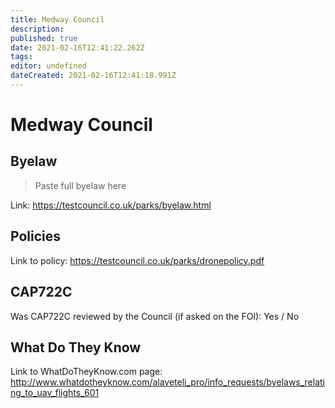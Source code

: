 ```yaml
---
title: Medway Council
description: 
published: true
date: 2021-02-16T12:41:22.262Z
tags: 
editor: undefined
dateCreated: 2021-02-16T12:41:18.991Z
---
```


# Medway Council


## Byelaw
> Paste full byelaw here

Link:
https://testcouncil.co.uk/parks/byelaw.html

## Policies
Link to policy:
https://testcouncil.co.uk/parks/dronepolicy.pdf

## CAP722C

Was CAP722C reviewed by the Council (if asked on the FOI): Yes / No

## What Do They Know

Link to WhatDoTheyKnow.com page:
http://www.whatdotheyknow.com/alaveteli_pro/info_requests/byelaws_relating_to_uav_flights_601

